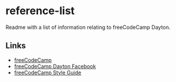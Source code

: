 # reference-list
Readme with a list of information relating to freeCodeCamp Dayton.
## Links 
* [freeCodeCamp](http://www.freecodecamp.com)
* [freeCodeCamp Dayton Facebook](https://www.facebook.com/groups/free.code.camp.dayton.ohio)
* [freeCodeCamp Style Guide](https://design-style-guide.freecodecamp.org)
